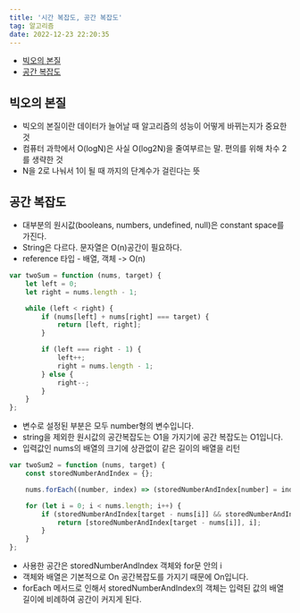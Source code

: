 ```yaml
---
title: '시간 복잡도, 공간 복잡도'
tag: 알고리즘
date: 2022-12-23 22:20:35
---
```


- [빅오의 본질](#빅오의-본질)
- [공간 복잡도](#공간-복잡도)

## 빅오의 본질

- 빅오의 본질이란 데이터가 늘어날 때 알고리즘의 성능이 어떻게 바뀌는지가 중요한 것
- 컴퓨터 과학에서 O(logN)은 사실 O(log2N)을 줄여부르는 말. 편의를 위해 차수 2를 생략한 것
- N을 2로 나눠서 1이 될 때 까지의 단계수가 걸린다는 뜻

## 공간 복잡도

- 대부분의 원시값(booleans, numbers, undefined, null)은 constant space를 가진다.
- String은 다르다. 문자열은 O(n)공간이 필요하다.
- reference 타입 - 배열, 객체 -> O(n)

```js
var twoSum = function (nums, target) {
	let left = 0;
	let right = nums.length - 1;

	while (left < right) {
		if (nums[left] + nums[right] === target) {
			return [left, right];
		}

		if (left === right - 1) {
			left++;
			right = nums.length - 1;
		} else {
			right--;
		}
	}
};
```

- 변수로 설정된 부분은 모두 number형의 변수입니다.
- string을 제외한 원시값의 공간복잡도는 O1을 가지기에 공간 복잡도는 O1입니다.
- 입력값인 nums의 배열의 크기에 상관없이 같은 길이의 배열을 리턴

```js
var twoSum2 = function (nums, target) {
	const storedNumberAndIndex = {};

	nums.forEach((number, index) => (storedNumberAndIndex[number] = index));

	for (let i = 0; i < nums.length; i++) {
		if (storedNumberAndIndex[target - nums[i]] && storedNumberAndIndex[target - nums[i]] !== i) {
			return [storedNumberAndIndex[target - nums[i]], i];
		}
	}
};
```

- 사용한 공간은 storedNumberAndIndex 객체와 for문 안의 i
- 객체와 배열은 기본적으로 On 공간복잡도를 가지기 때문에 On입니다.
- forEach 메서드로 인해서 storedNumberAndIndex의 객체는 입력된 값의 배열 길이에 비례하여 공간이 커지게 된다.
